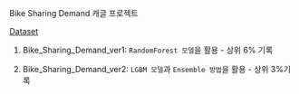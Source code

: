 Bike Sharing Demand 캐글 프로젝트

[Dataset](https://www.kaggle.com/c/bike-sharing-demand/data)


1. Bike_Sharing_Demand_ver1: 
`RandomForest 모델`을 활용 - 상위 6% 기록
  

2. Bike_Sharing_Demand_ver2: 
`LGBM 모델`과 `Ensemble 방법`을 활용 - 상위 3%기록
